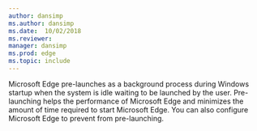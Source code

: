 ```yaml
---
author: dansimp
ms.author: dansimp
ms.date:  10/02/2018
ms.reviewer: 
manager: dansimp
ms.prod: edge
ms.topic: include
---
```


Microsoft Edge pre-launches as a background process during Windows startup when the system is idle waiting to be launched by the user.  Pre-launching helps the performance of Microsoft Edge and minimizes the amount of time required to start Microsoft Edge. You can also configure Microsoft Edge to prevent from pre-launching.
